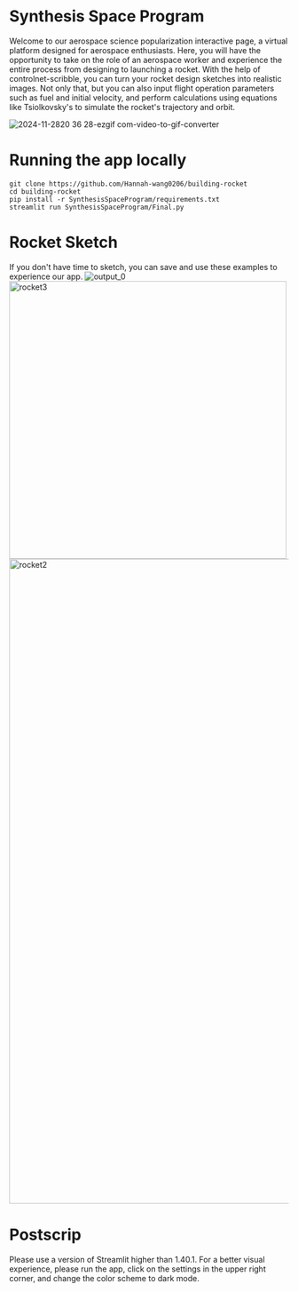 # Synthesis Space Program
Welcome to our aerospace science popularization interactive page, a virtual platform designed for aerospace enthusiasts.
Here, you will have the opportunity to take on the role of an aerospace worker and experience the entire process from designing to launching a rocket.
With the help of controlnet-scribble, you can turn your rocket design sketches into realistic images.
Not only that, but you can also input flight operation parameters such as fuel and initial velocity, and perform calculations using equations like Tsiolkovsky's to simulate the rocket's trajectory and orbit.

![2024-11-2820 36 28-ezgif com-video-to-gif-converter](https://github.com/user-attachments/assets/34dc1a28-b6ab-4a70-850d-9d2b281b4727)

# Running the app locally
```
git clone https://github.com/Hannah-wang0206/building-rocket
cd building-rocket
pip install -r SynthesisSpaceProgram/requirements.txt
streamlit run SynthesisSpaceProgram/Final.py
```

# Rocket Sketch
If you don't have time to sketch, you can save and use these examples to experience our app.
![output_0](https://github.com/user-attachments/assets/30173f4f-9dd9-4cd9-a1a9-5879a74d3b9b)
<img width="500" alt="rocket3" src="https://github.com/user-attachments/assets/f34a8e36-27cf-4833-aae1-0ddb3d2ce377">
<img width="1161" alt="rocket2" src="https://github.com/user-attachments/assets/30e1a164-9b20-45ad-9c31-7ff432c99a75">

# Postscrip
Please use a version of Streamlit higher than 1.40.1.
For a better visual experience, please run the app, click on the settings in the upper right corner, and change the color scheme to dark mode.

